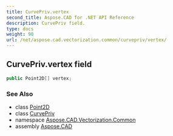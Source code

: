 ```yaml
---
title: CurvePriv.vertex
second_title: Aspose.CAD for .NET API Reference
description: CurvePriv field. 
type: docs
weight: 90
url: /net/aspose.cad.vectorization.common/curvepriv/vertex/
---
```

## CurvePriv.vertex field

```csharp
public Point2D[] vertex;
```

### See Also

* class [Point2D](../../point2d/)
* class [CurvePriv](../)
* namespace [Aspose.CAD.Vectorization.Common](../../curvepriv/)
* assembly [Aspose.CAD](../../../)


